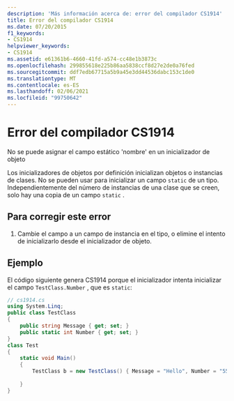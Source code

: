 ```yaml
---
description: 'Más información acerca de: error del compilador CS1914'
title: Error del compilador CS1914
ms.date: 07/20/2015
f1_keywords:
- CS1914
helpviewer_keywords:
- CS1914
ms.assetid: e61361b6-4660-41fd-a574-cc48e1b3873c
ms.openlocfilehash: 299855618e225b86aa5838ccf8d27e2de0a76fed
ms.sourcegitcommit: ddf7edb67715a5b9a45e3dd44536dabc153c1de0
ms.translationtype: MT
ms.contentlocale: es-ES
ms.lasthandoff: 02/06/2021
ms.locfileid: "99750642"
---
```

# <a name="compiler-error-cs1914"></a>Error del compilador CS1914

No se puede asignar el campo estático 'nombre' en un inicializador de objeto  
  
 Los inicializadores de objetos por definición inicializan objetos o instancias de clases. No se pueden usar para inicializar un campo `static` de un tipo. Independientemente del número de instancias de una clase que se creen, solo hay una copia de un campo `static` .  
  
## <a name="to-correct-this-error"></a>Para corregir este error  
  
1. Cambie el campo a un campo de instancia en el tipo, o elimine el intento de inicializarlo desde el inicializador de objeto.  
  
## <a name="example"></a>Ejemplo  

 El código siguiente genera CS1914 porque el inicializador intenta inicializar el campo `TestClass.Number` , que es `static`:  
  
```csharp  
// cs1914.cs  
using System.Linq;  
public class TestClass  
{  
    public string Message { get; set; }  
    public static int Number { get; set; }
}  
class Test  
{  
    static void Main()  
    {  
        TestClass b = new TestClass() { Message = "Hello", Number = "555-1212" }; // CS1914  
  
    }  
}  
```
